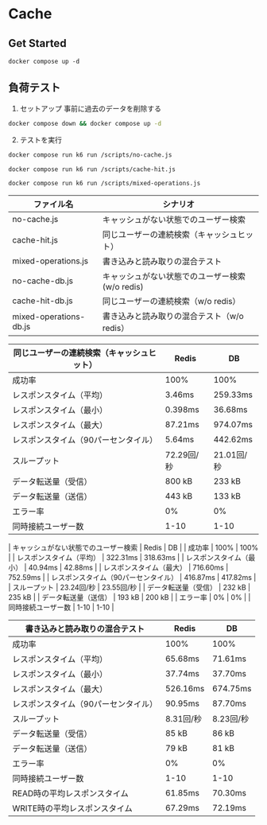 # Cache
## Get Started
```
docker compose up -d
```

## 負荷テスト
1. セットアップ
事前に過去のデータを削除する

```bash
docker compose down && docker compose up -d
```
2. テストを実行
   
```bash
docker compose run k6 run /scripts/no-cache.js

docker compose run k6 run /scripts/cache-hit.js

docker compose run k6 run /scripts/mixed-operations.js
```

| ファイル名          | シナリオ                                   |
| ------------------- | ------------------------------------------ |
| no-cache.js         | キャッシュがない状態でのユーザー検索       |
| cache-hit.js        | 同じユーザーの連続検索（キャッシュヒット） |
| mixed-operations.js | 書き込みと読み取りの混合テスト             |
| no-cache-db.js      | キャッシュがない状態でのユーザー検索(w/o redis)  |
| cache-hit-db.js     | 同じユーザーの連続検索（w/o redis） |
| mixed-operations-db.js | 書き込みと読み取りの混合テスト（w/o redis） |

| 同じユーザーの連続検索（キャッシュヒット）| Redis | DB |
|------|--------|---------|
| 成功率 | 100% | 100% |
| レスポンスタイム（平均） | 3.46ms | 259.33ms |
| レスポンスタイム（最小） | 0.398ms | 36.68ms |
| レスポンスタイム（最大） | 87.21ms | 974.07ms |
| レスポンスタイム（90パーセンタイル） | 5.64ms | 442.62ms |
| スループット | 72.29回/秒 | 21.01回/秒 |
| データ転送量（受信） | 800 kB | 233 kB |
| データ転送量（送信） | 443 kB | 133 kB |
| エラー率 | 0% | 0% |
| 同時接続ユーザー数 | 1-10 | 1-10 |

| キャッシュがない状態でのユーザー検索 | Redis | DB |
| 成功率 | 100% | 100% |
| レスポンスタイム（平均） | 322.31ms | 318.63ms |
| レスポンスタイム（最小） | 40.94ms | 42.88ms |
| レスポンスタイム（最大） | 716.60ms | 752.59ms |
| レスポンスタイム（90パーセンタイル） | 416.87ms | 417.82ms |
| スループット | 23.24回/秒 | 23.55回/秒 |
| データ転送量（受信） | 232 kB | 235 kB |
| データ転送量（送信） | 193 kB | 200 kB |
| エラー率 | 0% | 0% |
| 同時接続ユーザー数 | 1-10 | 1-10 |

| 書き込みと読み取りの混合テスト | Redis | DB |
|------|--------|---------|
| 成功率 | 100% | 100% |
| レスポンスタイム（平均） | 65.68ms | 71.61ms |
| レスポンスタイム（最小） | 37.74ms | 37.70ms |
| レスポンスタイム（最大） | 526.16ms | 674.75ms |
| レスポンスタイム（90パーセンタイル） | 90.95ms | 87.70ms |
| スループット | 8.31回/秒 | 8.23回/秒 |
| データ転送量（受信） | 85 kB | 86 kB |
| データ転送量（送信） | 79 kB | 81 kB |
| エラー率 | 0% | 0% |
| 同時接続ユーザー数 | 1-10 | 1-10 |
| READ時の平均レスポンスタイム | 61.85ms | 70.30ms |
| WRITE時の平均レスポンスタイム | 67.29ms | 72.19ms |